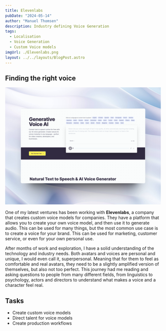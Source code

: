 ```yaml
---
title: Elevenlabs
pubDate: "2024-05-14"
author: "Manuel Thomsen"
description: Industry defining Voice Generation
tags:
  - Localisation
  - Voice Generation
  - Custom Voice models
imgUrl: ./Elevenlabs.png
layout: ../../layouts/BlogPost.astro
---
```


## Finding the right voice

![AR Showrooms](./Elevenlabs.png)

One of my latest ventures has been working with **Elevenlabs**, a company that creates custom voice models for companies. They have a platform that allows you to create your own voice model, and then use it to generate audio. This can be used for many things, but the most common use case is to create a voice for your brand. This can be used for marketing, customer service, or even for your own personal use.

After months of work and exploration, I have a solid understanding of the technology and industry needs.
Both avatars and voices are personal and unique, I would even call it, superpersonal. Meaning that for them to feel as comfortable and real avatars, they need to be a slightly amplified version of themselves, but also not too perfect. This journey had me reading and asking questions to people from many different fields, from linguistics to psychology, actors and directors to understand what makes a voice and a character feel real.

## Tasks

- Create custom voice models
- Direct talent for voice models
- Create production workflows
